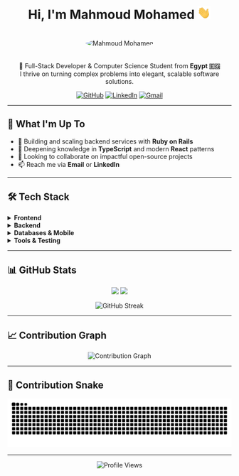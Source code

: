 <!-- Header -->


<div align="center">
  <h1>Hi, I'm Mahmoud Mohamed <img src="https://raw.githubusercontent.com/KevinPatel04/KevinPatel04/master/Hi.gif" width="30px"></h1>
  
  <img src="https://github.com/Mahmoud-Mohmed-1/Mahmoud-Mohmed-1/raw/f152c5a6ae71d7e68a9d3d7870bf35d873ee5b20/Black.jpg" width="200px" alt="Mahmoud Mohamed" style="border-radius:50%; margin:20px 0;">
  
  <p>
    🚀 Full-Stack Developer & Computer Science Student from <b>Egypt 🇪🇬</b><br>
    I thrive on turning complex problems into elegant, scalable software solutions.
  </p>

  <!-- Badges -->
  <p>
    <a href="https://github.com/mahmoudfalous"><img src="https://img.shields.io/badge/GitHub-181717?style=for-the-badge&logo=github&logoColor=white" alt="GitHub"></a>
    <a href="https://www.linkedin.com/in/mahmoud-mohamed-872897289"><img src="https://img.shields.io/badge/LinkedIn-0A66C2?style=for-the-badge&logo=linkedin&logoColor=white" alt="LinkedIn"></a>
    <a href="mailto:mahmoudfalous@gmail.com"><img src="https://img.shields.io/badge/Gmail-EA4335?style=for-the-badge&logo=gmail&logoColor=white" alt="Gmail"></a>
  </p>
</div>

---

## 🚀 What I'm Up To
- 🔭 Building and scaling backend services with **Ruby on Rails**  
- 🌱 Deepening knowledge in **TypeScript** and modern **React** patterns  
- 👯 Looking to collaborate on impactful open-source projects  
- 📫 Reach me via **Email** or **LinkedIn**  

---

## 🛠️ Tech Stack

<details>
  <summary><b>Frontend</b></summary>
  <p>
    <img src="https://img.shields.io/badge/React-20232A?style=for-the-badge&logo=react&logoColor=61DAFB">
    <img src="https://img.shields.io/badge/TypeScript-007ACC?style=for-the-badge&logo=typescript&logoColor=white">
    <img src="https://img.shields.io/badge/JavaScript-F7DF1E?style=for-the-badge&logo=javascript&logoColor=black">
    <img src="https://img.shields.io/badge/HTML5-E34F26?style=for-the-badge&logo=html5&logoColor=white">
    <img src="https://img.shields.io/badge/CSS3-1572B6?style=for-the-badge&logo=css3&logoColor=white">
    <img src="https://img.shields.io/badge/Sass-CC6699?style=for-the-badge&logo=sass&logoColor=white">
  </p>
</details>

<details>
  <summary><b>Backend</b></summary>
  <p>
    <img src="https://img.shields.io/badge/Ruby_on_Rails-CC0000?style=for-the-badge&logo=ruby-on-rails&logoColor=white">
    <img src="https://img.shields.io/badge/Ruby-CC342D?style=for-the-badge&logo=ruby&logoColor=white">
    <img src="https://img.shields.io/badge/Sidekiq-A60000?style=for-the-badge&logo=sidekiq&logoColor=white">
  </p>
</details>

<details>
  <summary><b>Databases & Mobile</b></summary>
  <p>
    <img src="https://img.shields.io/badge/MySQL-4479A1?style=for-the-badge&logo=mysql&logoColor=white">
    <img src="https://img.shields.io/badge/Redis-DC382D?style=for-the-badge&logo=redis&logoColor=white">
    <img src="https://img.shields.io/badge/Flutter-02569B?style=for-the-badge&logo=flutter&logoColor=white">
  </p>
</details>

<details>
  <summary><b>Tools & Testing</b></summary>
  <p>
    <img src="https://img.shields.io/badge/Git-F05032?style=for-the-badge&logo=git&logoColor=white">
    <img src="https://img.shields.io/badge/RSpec-6C6C6C?style=for-the-badge&logo=ruby&logoColor=A5F23C">
    <img src="https://img.shields.io/badge/Postman-FF6C37?style=for-the-badge&logo=postman&logoColor=white">
    <img src="https://img.shields.io/badge/Figma-F24E1E?style=for-the-badge&logo=figma&logoColor=white">
  </p>
</details>

---

## 📊 GitHub Stats

<p align="center">
  <img src="https://github-readme-stats.vercel.app/api?username=mahmoudfalous&count_private=true&show_icons=true&theme=chartreuse-dark&include_all_commits=true" height="160px" />
  <img src="https://github-readme-stats.vercel.app/api/top-langs/?username=mahmoudfalous&layout=compact&theme=chartreuse-dark" height="160px" />
</p>

<p align="center">
  <img src="https://github-readme-streak-stats.herokuapp.com?user=mahmoudfalous&theme=chartreuse-dark&exclude_days=Sun%2CSat" alt="GitHub Streak" />
</p>

---

## 📈 Contribution Graph  

<p align="center">
  <img src="https://github-readme-activity-graph.vercel.app/graph?username=mahmoudfalous&bg_color=0D1117&color=a5f23c&line=00d4ff&point=ffffff&area=true&hide_border=true&custom_title=💻%20My%20Code%20Journey%20-%20Every%20Commit%20Tells%20a%20Story" alt="Contribution Graph"/>
</p>

---

## 🐍 Contribution Snake  

<picture>
  <source media="(prefers-color-scheme: dark)" srcset="https://raw.githubusercontent.com/mahmoudfalous/mahmoudfalous/output/github-snake-dark.svg" />
  <source media="(prefers-color-scheme: light)" srcset="https://raw.githubusercontent.com/mahmoudfalous/mahmoudfalous/output/github-snake.svg" />
  <img alt="github-snake" src="https://raw.githubusercontent.com/mahmoudfalous/mahmoudfalous/output/github-snake.svg" />
</picture>

---

<p align="center">
  <img src="https://komarev.com/ghpvc/?username=mahmoudfalous&label=Profile%20Views&color=a4c639&style=flat-square" alt="Profile Views"/>
</p>
